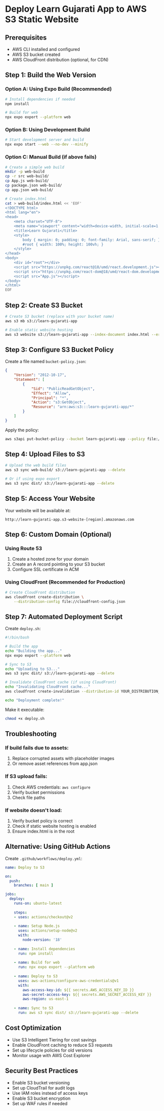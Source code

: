 # Deploy Learn Gujarati App to AWS S3 Static Website

## Prerequisites
- AWS CLI installed and configured
- AWS S3 bucket created
- AWS CloudFront distribution (optional, for CDN)

## Step 1: Build the Web Version

### Option A: Using Expo Build (Recommended)
```bash
# Install dependencies if needed
npm install

# Build for web
npx expo export --platform web
```

### Option B: Using Development Build
```bash
# Start development server and build
npx expo start --web --no-dev --minify
```

### Option C: Manual Build (if above fails)
```bash
# Create a simple web build
mkdir -p web-build
cp -r src web-build/
cp App.js web-build/
cp package.json web-build/
cp app.json web-build/

# Create index.html
cat > web-build/index.html << 'EOF'
<!DOCTYPE html>
<html lang="en">
<head>
    <meta charset="UTF-8">
    <meta name="viewport" content="width=device-width, initial-scale=1.0">
    <title>Learn Gujarati</title>
    <style>
        body { margin: 0; padding: 0; font-family: Arial, sans-serif; }
        #root { width: 100%; height: 100vh; }
    </style>
</head>
<body>
    <div id="root"></div>
    <script src="https://unpkg.com/react@18/umd/react.development.js"></script>
    <script src="https://unpkg.com/react-dom@18/umd/react-dom.development.js"></script>
    <script src="App.js"></script>
</body>
</html>
EOF
```

## Step 2: Create S3 Bucket

```bash
# Create S3 bucket (replace with your bucket name)
aws s3 mb s3://learn-gujarati-app

# Enable static website hosting
aws s3 website s3://learn-gujarati-app --index-document index.html --error-document index.html
```

## Step 3: Configure S3 Bucket Policy

Create a file named `bucket-policy.json`:

```json
{
    "Version": "2012-10-17",
    "Statement": [
        {
            "Sid": "PublicReadGetObject",
            "Effect": "Allow",
            "Principal": "*",
            "Action": "s3:GetObject",
            "Resource": "arn:aws:s3:::learn-gujarati-app/*"
        }
    ]
}
```

Apply the policy:
```bash
aws s3api put-bucket-policy --bucket learn-gujarati-app --policy file://bucket-policy.json
```

## Step 4: Upload Files to S3

```bash
# Upload the web build files
aws s3 sync web-build/ s3://learn-gujarati-app --delete

# Or if using expo export
aws s3 sync dist/ s3://learn-gujarati-app --delete
```

## Step 5: Access Your Website

Your website will be available at:
```
http://learn-gujarati-app.s3-website-[region].amazonaws.com
```

## Step 6: Custom Domain (Optional)

### Using Route 53
1. Create a hosted zone for your domain
2. Create an A record pointing to your S3 bucket
3. Configure SSL certificate in ACM

### Using CloudFront (Recommended for Production)
```bash
# Create CloudFront distribution
aws cloudfront create-distribution \
    --distribution-config file://cloudfront-config.json
```

## Step 7: Automated Deployment Script

Create `deploy.sh`:

```bash
#!/bin/bash

# Build the app
echo "Building the app..."
npx expo export --platform web

# Sync to S3
echo "Uploading to S3..."
aws s3 sync dist/ s3://learn-gujarati-app --delete

# Invalidate CloudFront cache (if using CloudFront)
echo "Invalidating CloudFront cache..."
aws cloudfront create-invalidation --distribution-id YOUR_DISTRIBUTION_ID --paths "/*"

echo "Deployment complete!"
```

Make it executable:
```bash
chmod +x deploy.sh
```

## Troubleshooting

### If build fails due to assets:
1. Replace corrupted assets with placeholder images
2. Or remove asset references from app.json

### If S3 upload fails:
1. Check AWS credentials: `aws configure`
2. Verify bucket permissions
3. Check file paths

### If website doesn't load:
1. Verify bucket policy is correct
2. Check if static website hosting is enabled
3. Ensure index.html is in the root

## Alternative: Using GitHub Actions

Create `.github/workflows/deploy.yml`:

```yaml
name: Deploy to S3

on:
  push:
    branches: [ main ]

jobs:
  deploy:
    runs-on: ubuntu-latest
    
    steps:
    - uses: actions/checkout@v2
    
    - name: Setup Node.js
      uses: actions/setup-node@v2
      with:
        node-version: '18'
    
    - name: Install dependencies
      run: npm install
    
    - name: Build for web
      run: npx expo export --platform web
    
    - name: Deploy to S3
      uses: aws-actions/configure-aws-credentials@v1
      with:
        aws-access-key-id: ${{ secrets.AWS_ACCESS_KEY_ID }}
        aws-secret-access-key: ${{ secrets.AWS_SECRET_ACCESS_KEY }}
        aws-region: us-east-1
    
    - name: Sync to S3
      run: aws s3 sync dist/ s3://learn-gujarati-app --delete
```

## Cost Optimization

- Use S3 Intelligent Tiering for cost savings
- Enable CloudFront caching to reduce S3 requests
- Set up lifecycle policies for old versions
- Monitor usage with AWS Cost Explorer

## Security Best Practices

- Enable S3 bucket versioning
- Set up CloudTrail for audit logs
- Use IAM roles instead of access keys
- Enable S3 bucket encryption
- Set up WAF rules if needed
